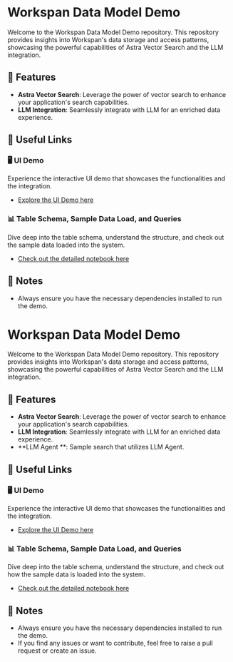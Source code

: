 # Workspan Data Model Demo

Welcome to the Workspan Data Model Demo repository. This repository provides insights into Workspan's data storage and access patterns, showcasing the powerful capabilities of Astra Vector Search and the LLM integration.

## 📌 Features

- **Astra Vector Search**: Leverage the power of vector search to enhance your application's search capabilities.
- **LLM Integration**: Seamlessly integrate with LLM for an enriched data experience.

## 🔗 Useful Links

### 🖥️ UI Demo 

Experience the interactive UI demo that showcases the functionalities and the integration.
- [Explore the UI Demo here](https://github.com/faizalrub-datastax/workspan-datamodel-demo/blob/main/Workspan_Data_Model.ipynb)

### 📊 Table Schema, Sample Data Load, and Queries

Dive deep into the table schema, understand the structure, and check out the sample data loaded into the system.
- [Check out the detailed notebook here](https://github.com/faizalrub-datastax/workspan-datamodel-demo/blob/main/Workspan_UI_Demo.ipynb)

## 📝 Notes

- Always ensure you have the necessary dependencies installed to run the demo.
# Workspan Data Model Demo

Welcome to the Workspan Data Model Demo repository. This repository provides insights into Workspan's data storage and access patterns, showcasing the powerful capabilities of Astra Vector Search and the LLM integration.

## 📌 Features

- **Astra Vector Search**: Leverage the power of vector search to enhance your application's search capabilities.
- **LLM Integration**: Seamlessly integrate with LLM for an enriched data experience.
- **LLM Agent **: Sample search that utilizes LLM Agent.

## 🔗 Useful Links

### 🖥️ UI Demo 

Experience the interactive UI demo that showcases the functionalities and the integration.
- [Explore the UI Demo here](https://github.com/faizalrub-datastax/workspan-datamodel-demo/blob/main/Workspan_Data_Model.ipynb)

### 📊 Table Schema, Sample Data Load, and Queries

Dive deep into the table schema, understand the structure, and check out how the sample data is loaded into the system.
- [Check out the detailed notebook here](https://github.com/faizalrub-datastax/workspan-datamodel-demo/blob/main/Workspan_UI_Demo.ipynb)

## 📝 Notes

- Always ensure you have the necessary dependencies installed to run the demo.
- If you find any issues or want to contribute, feel free to raise a pull request or create an issue.

